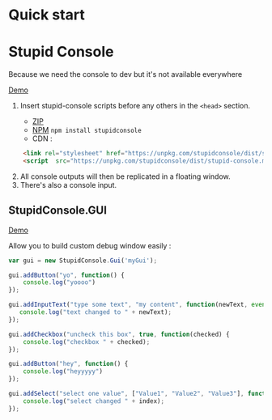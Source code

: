 # Quick start

# Stupid Console 
Because we need the console to dev but it's not available everywhere

[Demo](https://codepen.io/levavasseur/pen/rqEvVe)

1. Insert stupid-console scripts before any others in the ```<head>``` section.

    * [ZIP](https://github.com/axeon-software/StupidConsole/releases)
    * [NPM](https://www.npmjs.com/package/stupidconsole) ```npm install stupidconsole``` 
    * CDN :
```html
    <link rel="stylesheet" href="https://unpkg.com/stupidconsole/dist/stupid-console.min.css">
    <script  src="https://unpkg.com/stupidconsole/dist/stupid-console.min.js"></script>
``` 


2. All console outputs will then be replicated in a floating window.
3.  There's also a console input.

## StupidConsole.GUI 
[Demo](https://codepen.io/levavasseur/pen/YJoLpL)

Allow you to build custom debug window easily :

```js
var gui = new StupidConsole.Gui('myGui');

gui.addButton("yo", function() {
    console.log("yoooo")
});

gui.addInputText("type some text", "my content", function(newText, event) {
   console.log("text changed to " + newText);
});

gui.addCheckbox("uncheck this box", true, function(checked) {
    console.log("checkbox " + checked);
});

gui.addButton("hey", function() {
    console.log("heyyyyy")
});

gui.addSelect("select one value", ["Value1", "Value2", "Value3"], function(index) {
    console.log("select changed " + index);
});

```
